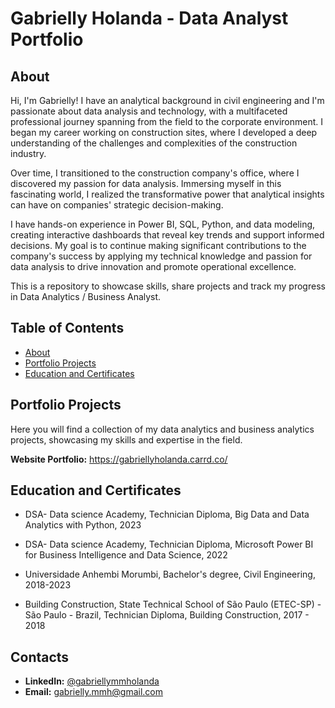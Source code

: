# Gabrielly Holanda - Data Analyst Portfolio
## About
Hi, I'm Gabrielly! 
I have an analytical background in civil engineering and I'm passionate about data analysis and technology, with a multifaceted professional journey spanning from the field to the corporate environment. I began my career working on construction sites, where I developed a deep understanding of the challenges and complexities of the construction industry.

Over time, I transitioned to the construction company's office, where I discovered my passion for data analysis. Immersing myself in this fascinating world, I realized the transformative power that analytical insights can have on companies' strategic decision-making.

I have hands-on experience in Power BI, SQL, Python, and data modeling, creating interactive dashboards that reveal key trends and support informed decisions.
My goal is to continue making significant contributions to the company's success by applying my technical knowledge and passion for data analysis to drive innovation and promote operational excellence.

This is a repository to showcase skills, share projects and track my progress in Data Analytics / Business Analyst.

## Table of Contents
- [About](https://github.com/masegaby/Data-Analysis-Portfolio/edit/main/README.md#About)
- [Portfolio Projects](https://github.com/masegaby/Data-Analysis-Portfolio/edit/main/README.md#Portfolio-Projects)
- [Education and Certificates](https://github.com/masegaby/Data-Analysis-Portfolio/edit/main/README.md#Education-and-Certificates)

## Portfolio Projects
Here you will find a collection of my data analytics and business analytics projects, showcasing my skills and expertise in the field.

**Website Portfolio:** https://gabriellyholanda.carrd.co/

## Education and Certificates
- DSA- Data science Academy,
Technician Diploma, 
Big Data and Data Analytics with Python,
2023

- DSA- Data science Academy,
Technician Diploma,
Microsoft Power BI for Business Intelligence and Data Science,
2022

- Universidade Anhembi Morumbi,
Bachelor's degree,
Civil Engineering,
2018-2023

- Building Construction, State Technical School of São Paulo (ETEC-SP) - São Paulo - Brazil,
Technician Diploma, 
Building Construction,
2017 - 2018

## Contacts
- **LinkedIn:** [@gabriellymmholanda](https://www.linkedin.com/in/gabriellymmholanda/)
- **Email:** gabrielly.mmh@gmail.com
